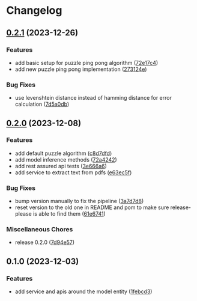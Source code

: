 # Changelog

## [0.2.1](https://github.com/ockr-io/ockr-api/compare/v0.2.0...v0.2.1) (2023-12-26)


### Features

* add basic setup for puzzle ping pong algorithm ([72e17c4](https://github.com/ockr-io/ockr-api/commit/72e17c4e5f363cd924f11b5f43ed9fdce9c4670b))
* add new puzzle ping pong implementation ([273124e](https://github.com/ockr-io/ockr-api/commit/273124e20a4318bd3e8dec8ad4086a74fe8ea20a))


### Bug Fixes

* use levenshtein distance instead of hamming distance for error calculation ([7d5a0db](https://github.com/ockr-io/ockr-api/commit/7d5a0dba2cf5e98e5dedcb8f048b44a21cbeab5c))

## [0.2.0](https://github.com/ockr-io/ockr-api/compare/v0.1.0...v0.2.0) (2023-12-08)


### Features

* add default puzzle algorithm ([c8d7dfd](https://github.com/ockr-io/ockr-api/commit/c8d7dfd7d9e326899d1a26dad2de209ed5074253))
* add model inference methods ([72a4242](https://github.com/ockr-io/ockr-api/commit/72a4242c7dd7a137379bc5be5f43eb132854fcae))
* add rest assured api tests ([3e666a6](https://github.com/ockr-io/ockr-api/commit/3e666a68bd42e21719b45704557f8b5c605941b4))
* add service to extract text from pdfs ([e63ec5f](https://github.com/ockr-io/ockr-api/commit/e63ec5f3200b173fa812fab65be43f948b3ff89d))


### Bug Fixes

* bump version manually to fix the pipeline ([3a7d7d8](https://github.com/ockr-io/ockr-api/commit/3a7d7d8976cc56b5e80d9217a8094edff8b2f388))
* reset version to the old one in README and pom to make sure release-please is able to find them ([61e6741](https://github.com/ockr-io/ockr-api/commit/61e67415573254853812fcf5c067ff87761324fb))


### Miscellaneous Chores

* release 0.2.0 ([7d94e57](https://github.com/ockr-io/ockr-api/commit/7d94e57b486374d497cf6f78d8171c134a979af4))

## 0.1.0 (2023-12-03)


### Features

* add service and apis around the model entity ([1febcd3](https://github.com/ockr-io/ockr-api/commit/1febcd394f79935d10b8175bc9d73ac431fd9ffb))
